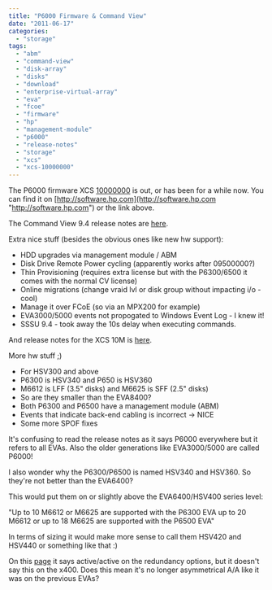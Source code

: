 ```yaml
---
title: "P6000 Firmware & Command View"
date: "2011-06-17"
categories: 
  - "storage"
tags: 
  - "abm"
  - "command-view"
  - "disk-array"
  - "disks"
  - "download"
  - "enterprise-virtual-array"
  - "eva"
  - "fcoe"
  - "firmware"
  - "hp"
  - "management-module"
  - "p6000"
  - "release-notes"
  - "storage"
  - "xcs"
  - "xcs-10000000"
---
```


The P6000 firmware XCS [10000000](https://h20392.www2.hp.com/portal/swdepot/displayProductInfo.do?productNumber=T4256-63141 "on hp.com") is out, or has been for a while now. You can find it on [http://software.hp.com](http://software.hp.com "http://software.hp.com") or the link above.

The Command View 9.4 release notes are [here](http://h20000.www2.hp.com/bizsupport/TechSupport/DocumentIndex.jsp?contentType=SupportManual&lang=en&cc=us&docIndexId=64179&taskId=101&prodTypeId=18964&prodSeriesId=471497 "cv 9.4 release notes").

Extra nice stuff (besides the obvious ones like new hw support):

- HDD upgrades via management module / ABM
- Disk Drive Remote Power cycling (apparently works after 09500000?)
- Thin Provisioning (requires extra license but with the P6300/6500 it comes with the normal CV license)
- Online migrations (change vraid lvl or disk group without impacting i/o - cool)
- Manage it over FCoE (so via an MPX200 for example)
- EVA3000/5000 events not propogated to Windows Event Log - I knew it!
- SSSU 9.4 - took away the 10s delay when executing commands.

And release notes for the XCS 10M is [here](http://h20000.www2.hp.com/bizsupport/TechSupport/DocumentIndex.jsp?contentType=SupportManual&lang=en&cc=us&docIndexId=64179&taskId=101&prodTypeId=12169&prodSeriesId=5062117 "hp.com").

More hw stuff ;)

- For HSV300 and above
- P6300 is HSV340 and P650 is HSV360
- M6612 is LFF (3.5" disks) and M6625 is SFF (2.5" disks)
- So are they smaller than the EVA8400?
- Both P6300 and P6500 have a management module (ABM)
- Events that indicate back-end cabling is incorrect -> NICE
- Some more SPOF fixes

It's confusing to read the release notes as it says P6000 everywhere but it refers to all EVAs. Also the older generations like EVA3000/5000 are called P6000!

I also wonder why the P6300/P6500 is named HSV340 and HSV360. So they're not better than the EVA6400?

This would put them on or slightly above the EVA6400/HSV400 series level:

"Up to 10 M6612 or M6625 are supported with the P6300 EVA up to 20 M6612 or up to 18 M6625 are supported with the P6500 EVA"

In terms of sizing it would make more sense to call them HSV420 and HSV440 or something like that :)

On this [page](http://h10010.www1.hp.com/wwpc/us/en/sm/WF04a/12169-304616-304648-304648-304648.html "comparison") it says active/active on the redundancy options, but it doesn't say this on the x400. Does this mean it's no longer asymmetrical A/A like it was on the previous EVAs?
